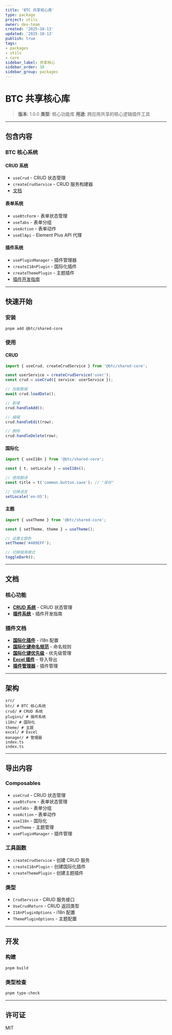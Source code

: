 ```yaml
---
title: 'BTC 共享核心库'
type: package
project: utils
owner: dev-team
created: '2025-10-13'
updated: '2025-10-13'
publish: true
tags:
- packages
- utils
- core
sidebar_label: 共享核心
sidebar_order: 10
sidebar_group: packages
---
```

# BTC 共享核心库

> **版本**: 1.0.0
> **类型**: 核心功能库
> **用途**: 跨应用共享的核心逻辑插件工具

---

## 包含内容

### BTC 核心系统

#### CRUD 系统
- `useCrud` - CRUD 状态管理
- `createCrudService` - CRUD 服务构建器
- [文档](./src/btc/crud/README.md)

#### 表单系统
- `useBtcForm` - 表单状态管理
- `useTabs` - 表单分组
- `useAction` - 表单动作
- `useElApi` - Element Plus API 代理

#### 插件系统
- `usePluginManager` - 插件管理器
- `createI18nPlugin` - 国际化插件
- `createThemePlugin` - 主题插件
- [插件开发指南](./src/btc/plugins/PLUGIN-DEVELOPMENT-GUIDE.md)

---

## 快速开始

### 安装

```bash
pnpm add @btc/shared-core
```

### 使用

#### CRUD

```typescript
import { useCrud, createCrudService } from '@btc/shared-core';

const userService = createCrudService('user');
const crud = useCrud({ service: userService });

// 加载数据
await crud.loadData();

// 新增
crud.handleAdd();

// 编辑
crud.handleEdit(row);

// 删除
crud.handleDelete(row);
```

#### 国际化

```typescript
import { useI18n } from '@btc/shared-core';

const { t, setLocale } = useI18n();

// 使用翻译
const title = t('common.button.save'); // "保存"

// 切换语言
setLocale('en-US');
```

#### 主题

```typescript
import { useTheme } from '@btc/shared-core';

const { setTheme, theme } = useTheme();

// 设置主题色
setTheme('#409EFF');

// 切换暗黑模式
toggleDark();
```

---

## 文档

### 核心功能
- **[CRUD 系统](./src/btc/crud/README.md)** - CRUD 状态管理
- **[插件系统](./src/btc/plugins/README.md)** - 插件开发指南

### 插件文档
- **[国际化插件](./src/btc/plugins/i18n/README.md)** - i18n 配置
- **[国际化键命名规范](./src/btc/plugins/i18n/KEY-NAMING-CONVENTION.md)** - 命名规则
- **[国际化键优先级](./src/btc/plugins/i18n/KEY-PRIORITY.md)** - 优先级管理
- **[Excel 插件](./src/btc/plugins/excel/README.md)** - 导入导出
- **[插件管理器](./src/btc/plugins/manager/README.md)** - 插件管理

---

## 架构

```
src/
btc/ # BTC 核心系统
crud/ # CRUD 系统
plugins/ # 插件系统
i18n/ # 国际化
theme/ # 主题
excel/ # Excel
manager/ # 管理器
index.ts
index.ts
```

---

## 导出内容

### Composables
- `useCrud` - CRUD 状态管理
- `useBtcForm` - 表单状态管理
- `useTabs` - 表单分组
- `useAction` - 表单动作
- `useI18n` - 国际化
- `useTheme` - 主题管理
- `usePluginManager` - 插件管理

### 工具函数
- `createCrudService` - 创建 CRUD 服务
- `createI18nPlugin` - 创建国际化插件
- `createThemePlugin` - 创建主题插件

### 类型
- `CrudService` - CRUD 服务接口
- `UseCrudReturn` - CRUD 返回类型
- `I18nPluginOptions` - i18n 配置
- `ThemePluginOptions` - 主题配置

---

## 开发

### 构建

```bash
pnpm build
```

### 类型检查

```bash
pnpm type-check
```

---

## 许可证

MIT


